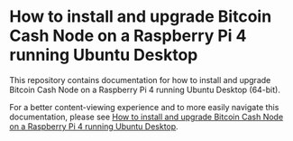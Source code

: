 # How to install and upgrade Bitcoin Cash Node on a Raspberry Pi 4 running Ubuntu Desktop

This repository contains documentation for how to install and upgrade Bitcoin Cash Node on a Raspberry Pi 4 running Ubuntu Desktop (64-bit).

For a better content-viewing experience and to more easily navigate this documentation, please see [How to install and upgrade Bitcoin Cash Node on a Raspberry Pi 4 running Ubuntu Desktop](https://josh-wong.github.io/bitcoin-cash-node-on-raspberry-pi/).
